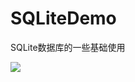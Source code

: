 # SQLiteDemo
SQLite数据库的一些基础使用

![](https://img2022.cnblogs.com/blog/1162622/202208/1162622-20220826105636514-462091613.jpg/w/200)
